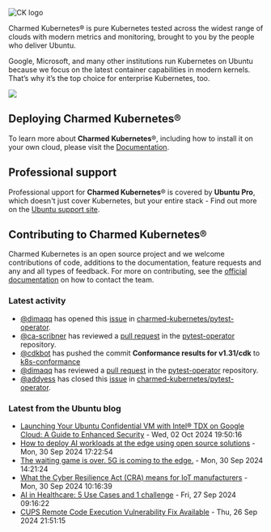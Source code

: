 ![CK logo](https://assets.ubuntu.com/v1/451d4cf4-Charmed+Kubernetes_RGB_onWhite_2022.svg)

Charmed Kubernetes® is pure Kubernetes tested across the widest range of clouds with modern metrics and monitoring, brought to you by the people who deliver Ubuntu.

Google, Microsoft, and many other institutions run Kubernetes on Ubuntu because we focus on the latest container capabilities in modern kernels. That’s why it’s the top choice for enterprise Kubernetes, too.

![](https://assets.ubuntu.com/v1/843c77b6-juju-at-a-glace.svg)

## Deploying Charmed Kubernetes®

To learn more about **Charmed Kubernetes**®, including how to install it on your own cloud, please visit the [Documentation][docs].

## Professional support

Professional upport for **Charmed Kubernetes**® is covered by **Ubuntu Pro**, which doesn't just cover Kubernetes, but your entire stack - Find out more on the [Ubuntu support site](https://ubuntu.com/support).

## Contributing to Charmed Kubernetes®

Charmed Kubernetes is an open source project and we welcome contributions of code, additions to the documentation, feature requests and any and all types of feedback. For more on contributing, see the [official documentation][get-in-touch] on how to contact the team.

<!-- LINKS -->
[docs]: https://ubuntu.com/kubernetes/docs
[get-in-touch]: https://ubuntu.com/kubernetes/docs/get-in-touch

### Latest activity

<!-- activity starts -->
 - [@dimaqq](https://github.com/dimaqq) has opened this [issue](https://github.com/charmed-kubernetes/pytest-operator/issues/143) in [charmed-kubernetes/pytest-operator](https://api.github.com/repos/charmed-kubernetes/pytest-operator).
 - [@ca-scribner](https://github.com/ca-scribner) has reviewed a [pull request](https://github.com/charmed-kubernetes/pytest-operator/pull/142) in the [pytest-operator](https://github.com/charmed-kubernetes/pytest-operator) repository.
 - [@cdkbot](https://github.com/cdkbot) has pushed the commit **Conformance results for v1.31/cdk** to [k8s-conformance](https://github.com/charmed-kubernetes/k8s-conformance)
 - [@dimaqq](https://github.com/dimaqq) has reviewed a [pull request](https://github.com/charmed-kubernetes/pytest-operator/pull/142) in the [pytest-operator](https://github.com/charmed-kubernetes/pytest-operator) repository.
 - [@addyess](https://github.com/addyess) has closed this [issue](https://github.com/charmed-kubernetes/pytest-operator/issues/139) in [charmed-kubernetes/pytest-operator](https://api.github.com/repos/charmed-kubernetes/pytest-operator).
<!-- activity ends -->

<!-- roadmap starts -->

<!-- roadmap ends -->

### Latest from the Ubuntu blog

<!-- blog starts -->
* [Launching Your Ubuntu Confidential VM with Intel® TDX on Google Cloud: A Guide to Enhanced Security](https://ubuntu.com//blog/launching-your-ubuntu-confidential-vm-with-intel-tdx-on-google-cloud-a-guide-to-enhanced-security) - Wed, 02 Oct 2024 19:50:16 
* [How to deploy AI workloads at the edge using open source solutions](https://ubuntu.com//blog/how-to-deploy-ai-workloads-at-the-edge-using-open-source-solutions) - Mon, 30 Sep 2024 17:22:54 
* [The waiting game is over. 5G is coming to the edge.](https://ubuntu.com//blog/omdia-report-5g-edge-computing) - Mon, 30 Sep 2024 14:21:24 
* [What the Cyber Resilience Act (CRA) means for IoT manufacturers](https://ubuntu.com//blog/what-the-cyber-resilience-act-cra-means-for-iot-manufacturers) - Mon, 30 Sep 2024 10:16:39 
* [AI in Healthcare: 5 Use Cases and 1 challenge](https://ubuntu.com//blog/ai-in-healthcare-5-use-cases-and-1-challenge) - Fri, 27 Sep 2024 09:16:22 
* [CUPS Remote Code Execution Vulnerability Fix Available](https://ubuntu.com//blog/cups-remote-code-execution-vulnerability-fix-available) - Thu, 26 Sep 2024 21:51:15 
<!-- blog ends -->
